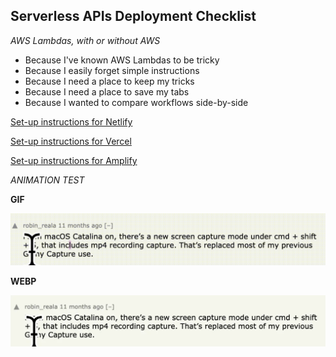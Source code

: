 **Serverless APIs Deployment Checklist**
---
*AWS Lambdas, with or without AWS*

* Because I've known AWS Lambdas to be tricky
* Because I easily forget simple instructions
* Because I need a place to keep my tricks
* Because I need a place to save my tabs
* Because I wanted to compare workflows side-by-side

[Set-up instructions for Netlify](netlify/README.md)

[Set-up instructions for Vercel](vercel/README.md)

[Set-up instructions for Amplify](amplify/README.md)

*ANIMATION TEST*

**GIF**

![gif of selectiont](assets/selection.gif)

**WEBP**

![webp of selection](assets/selected.webp)